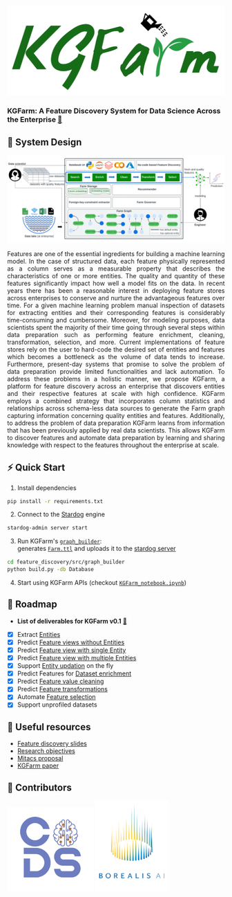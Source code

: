 <div style="text-align: center">
    <a href="https://www.mitacs.ca/en/projects/feature-discovery-system-data-science-across-enterprise">
      <img src="docs/graphics/KGFarm_logo.svg" width="550">
    </a>
</div>

### <b>KGFarm: A Feature Discovery System for Data Science Across the Enterprise</b> [🔗](https://www.overleaf.com/read/fwcvhtrxcqbh)
## 📐 System Design
![design](docs/graphics/KGFarm%20architecture.jpeg)


<div style="text-align: justify">
Features are one of the essential ingredients for building a machine learning model. In the case of structured data, each feature
physically represented as a column serves as a measurable property that describes the characteristics of one or more entities. The
quality and quantity of these features significantly impact how
well a model fits on the data. In recent years there has been a reasonable interest in deploying feature stores across enterprises to
conserve and nurture the advantageous features over time. For a
given machine learning problem manual inspection of datasets for
extracting entities and their corresponding features is considerably
time-consuming and cumbersome. Moreover, for modeling purposes, data scientists spent the majority of their time going through
several steps within data preparation such as performing feature
enrichment, cleaning, transformation, selection, and more. Current
implementations of feature stores rely on the user to hard-code
the desired set of entities and features which becomes a bottleneck
as the volume of data tends to increase. Furthermore, present-day
systems that promise to solve the problem of data preparation provide limited functionalities and lack automation. To address these
problems in a holistic manner, we propose KGFarm, a platform for
feature discovery across an enterprise that discovers entities and
their respective features at scale with high confidence. KGFarm
employs a combined strategy that incorporates column statistics
and relationships across schema-less data sources to generate the
Farm graph capturing information concerning quality entities and
features. Additionally, to address the problem of data preparation
KGFarm learns from information that has been previously applied
by real data scientists. This allows KGFarm to discover features
and automate data preparation by learning and sharing knowledge
with respect to the features throughout the enterprise at scale.</div>

## ⚡ Quick Start
1. Install dependencies
```bash
pip install -r requirements.txt
```
2. Connect to the [Stardog](https://www.stardog.com/) engine
```bash
stardog-admin server start
```
3. Run KGFarm's [<code>graph_builder</code>](feature_discovery/src/graph_builder/build.py):<br/>
generates [<code>Farm.ttl</code>](feature_discovery/src/graph_builder/Farm.ttl) and uploads it to the [stardog server](https://cloud.stardog.com/)

```bash
cd feature_discovery/src/graph_builder
python build.py -db Database
```
4. Start using KGFarm APIs (checkout [<code>KGFarm_notebook.ipynb</code>](KGFarm_notebook.ipynb))

## 🚧 Roadmap
- <b>List of deliverables for KGFarm v0.1</b> [🔗](https://docs.google.com/document/d/1wy0ZrcUx_d_HeQoy6WMa74KXf9hvv19DTN2wTY5xkOc/edit?usp=sharing)
* [X] Extract [Entities]() 
* [X] Predict [Feature views without Entities]()
* [X] Predict [Feature view with single Entity]()
* [X] Predict [Feature view with multiple Entities]()
* [X] Support [Entity updation]() on the fly
* [X] Predict Features for [Dataset enrichment]()
* [X] Predict [Feature value cleaning]()
* [X] Predict [Feature transformations]()
* [X] Automate [Feature selection]()
* [X] Support unprofiled datasets

## 📗 Useful resources
- [Feature discovery slides](https://docs.google.com/presentation/d/14JigzSty4pwJaTXSNbo-SYZBcSaTqanlC4ETbGJVbTU/edit?usp=sharing)
- [Research objectives](https://docs.google.com/document/d/1M_iWqk0YUscxXPl3UKJ0m83NAXdVOhVbUXnbKry4dSQ/edit?usp=sharing)
- [Mitacs proposal](https://docs.google.com/document/d/1fWrp-IS9ZkKcOavcGDTr3cYx05xQag-H-PuFApZn1AY/edit?usp=sharing)
- [KGFarm paper](https://www.overleaf.com/read/fwcvhtrxcqbh)

## 🦾 Contributors
<p float="left">
 
  <img src="docs/graphics/CoDS.png" width="200"/> 

  <img src="docs/graphics/borealisAI.png" width="170"/>
</p>
